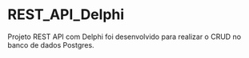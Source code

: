 # REST_API_Delphi
Projeto REST API com Delphi foi desenvolvido para realizar o CRUD no banco de dados Postgres.
